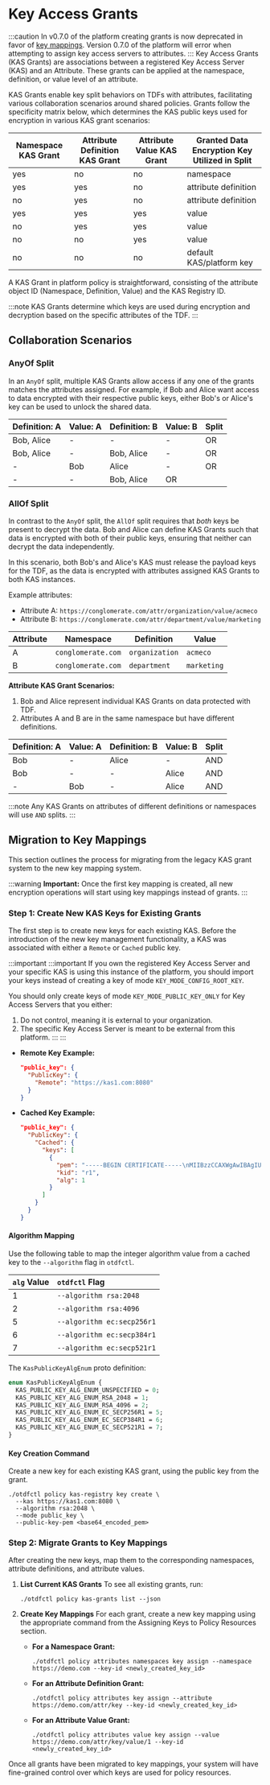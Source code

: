 # Key Access Grants

:::caution
In v0.7.0 of the platform creating grants is now deprecated in favor of
[key mappings](./keymanagement/key_mappings.md). Version 0.7.0 of the platform
will error when attempting to assign key access servers to attributes.
:::
Key Access Grants (KAS Grants) are associations between a registered Key Access Server (KAS) and an Attribute. These grants can be applied at the namespace, definition, or value level of an attribute.

KAS Grants enable key split behaviors on TDFs with attributes, facilitating various collaboration scenarios around shared policies. Grants follow the specificity matrix below, which determines the KAS public keys used for encryption in various KAS grant scenarios:

| Namespace KAS Grant | Attribute Definition KAS Grant | Attribute Value KAS Grant | Granted Data Encryption Key Utilized in Split |
| ------------------- | ------------------------------ | ------------------------- | --------------------------------------------- |
| yes                 | no                             | no                        | namespace                                     |
| yes                 | yes                            | no                        | attribute definition                          |
| no                  | yes                            | no                        | attribute definition                          |
| yes                 | yes                            | yes                       | value                                         |
| no                  | yes                            | yes                       | value                                         |
| no                  | no                             | yes                       | value                                         |
| no                  | no                             | no                        | default KAS/platform key                      |

A KAS Grant in platform policy is straightforward, consisting of the attribute object ID (Namespace, Definition, Value) and the KAS Registry ID.

:::note
KAS Grants determine which keys are used during encryption and decryption based on the specific attributes of the TDF.
:::

## Collaboration Scenarios

### AnyOf Split

In an `AnyOf` split, multiple KAS Grants allow access if any one of the grants matches the attributes assigned. For example, if Bob and Alice want access to data encrypted with their respective public keys, either Bob's or Alice's key can be used to unlock the shared data.

| Definition: A | Value: A | Definition: B | Value: B | Split |
| ------------- | -------- | ------------- | -------- | ----- |
| Bob, Alice    | -        | -             | -        | OR    |
| Bob, Alice    | -        | Bob, Alice    | -        | OR    |
| -             | Bob      | Alice         | -        | OR    |
| -             | -        | Bob, Alice    | OR       |

### AllOf Split

In contrast to the `AnyOf` split, the `AllOf` split requires that _both_ keys be present to decrypt the data. Bob and Alice can define KAS Grants such that data is encrypted with both of their public keys, ensuring that neither can decrypt the data independently.

In this scenario, both Bob's and Alice's KAS must release the payload keys for the TDF, as the data is encrypted with attributes assigned KAS Grants to both KAS instances.

Example attributes:

- Attribute A: `https://conglomerate.com/attr/organization/value/acmeco`
- Attribute B: `https://conglomerate.com/attr/department/value/marketing`

| Attribute | Namespace          | Definition     | Value       |
| --------- | ------------------ | -------------- | ----------- |
| A         | `conglomerate.com` | `organization` | `acmeco`    |
| B         | `conglomerate.com` | `department`   | `marketing` |

**Attribute KAS Grant Scenarios:**

1. Bob and Alice represent individual KAS Grants on data protected with TDF.
2. Attributes A and B are in the same namespace but have different definitions.

| Definition: A | Value: A | Definition: B | Value: B | Split |
| ------------- | -------- | ------------- | -------- | ----- |
| Bob           | -        | Alice         | -        | AND   |
| Bob           | -        | -             | Alice    | AND   |
| -             | Bob      | -             | Alice    | AND   |

:::note
Any KAS Grants on attributes of different definitions or namespaces will use `AND` splits.
:::

## Migration to Key Mappings

This section outlines the process for migrating from the legacy KAS grant system to the new key mapping system.

:::warning
**Important:** Once the first key mapping is created, all new encryption operations will start using key mappings instead of grants.
:::

### Step 1: Create New KAS Keys for Existing Grants

The first step is to create new keys for each existing KAS. Before the introduction of the new key management functionality, a KAS was associated with either a `Remote` or `Cached` public key.

:::important
:::important
If you own the registered Key Access Server and your specific KAS is using this instance of the platform, you should import your keys instead of creating a key of mode `KEY_MODE_CONFIG_ROOT_KEY`.

You should only create keys of mode `KEY_MODE_PUBLIC_KEY_ONLY` for Key Access Servers that you either:

1. Do not control, meaning it is external to your organization.
2. The specific Key Access Server is meant to be external from this platform.
:::
:::

- **Remote Key Example:**

    ```json
    "public_key": {
      "PublicKey": {
        "Remote": "https://kas1.com:8080"
      }
    }
    ```

- **Cached Key Example:**

    ```json
    "public_key": {
      "PublicKey": {
        "Cached": {
          "keys": [
            {
              "pem": "-----BEGIN CERTIFICATE-----\nMIIBzzCCAXWgAwIBAgIUORuV3avU9AE6zsB6ZxyllHpi5d4wCgYIKoZIzj0EAwIw\nPTELMAkGA1UEBhMCdXMxCzAJBgNVBAgMAmN0MSEwHwYDVQQKDBhJbnRlcm5ldCBX\naWRnaXRzIFB0eSBMdGQwHhcNMjQwMTAyMTY1NjU2WhcNMjUwMTAxMTY1NjU2WjA9\nMQswCQYDVQQGEwJ1czELMAkGA1UECAwCY3QxITAfBgNVBAoMGEludGVybmV0IFdp\nZGdpdHMgUHR5IEx0ZDBZMBMGByqGSM49AgEGCCqGSM49AwEHA0IABLV9fCJHD/kc\nrXrUHQwAZx0Mc0dPvLjsJ/ojEtMMn0ROdeOx8ygxgcQTFFAxyCtBuadhAdm/iVHt\n8g2EMz5dO3WjUzBRMB0GA1UdDgQWBBQYNkuk+JIuRWyn+bE8sBhRw27OVTAfBgNV\nHSMEGDAWgBQYNkuk+JIuRWyn+bE8sBhRw27OVTAPBgNVHRMBAf8EBTADAQH/MAoG\nCCqGSM49BAMCA0gAMEUCIQCAB2jiYe8AY6MJ4ADPSQGE47+a3kWFLcGsJhoZbxtg\nUwIgcfIIuPfh4fbcv8cTi2BlI3k7sWPuAmIFVriI2d3Ux5Q=\n-----END CERTIFICATE-----",
              "kid": "r1",
              "alg": 1
            }
          ]
        }
      }
    }
    ```

#### Algorithm Mapping

Use the following table to map the integer algorithm value from a cached key to the `--algorithm` flag in `otdfctl`.

| `alg` Value | `otdfctl` Flag              |
| :---------- | :------------------------- |
| 1           | `--algorithm rsa:2048`     |
| 2           | `--algorithm rsa:4096`     |
| 5           | `--algorithm ec:secp256r1` |
| 6           | `--algorithm ec:secp384r1` |
| 7           | `--algorithm ec:secp521r1` |

The `KasPublicKeyAlgEnum` proto definition:

```proto
enum KasPublicKeyAlgEnum {
  KAS_PUBLIC_KEY_ALG_ENUM_UNSPECIFIED = 0;
  KAS_PUBLIC_KEY_ALG_ENUM_RSA_2048 = 1;
  KAS_PUBLIC_KEY_ALG_ENUM_RSA_4096 = 2;
  KAS_PUBLIC_KEY_ALG_ENUM_EC_SECP256R1 = 5;
  KAS_PUBLIC_KEY_ALG_ENUM_EC_SECP384R1 = 6;
  KAS_PUBLIC_KEY_ALG_ENUM_EC_SECP521R1 = 7;
}
```

#### Key Creation Command

Create a new key for each existing KAS grant, using the public key from the grant.

```shell
./otdfctl policy kas-registry key create \
  --kas https://kas1.com:8080 \
  --algorithm rsa:2048 \
  --mode public_key \
  --public-key-pem <base64_encoded_pem>
```

### Step 2: Migrate Grants to Key Mappings

After creating the new keys, map them to the corresponding namespaces, attribute definitions, and attribute values.

1. **List Current KAS Grants**
    To see all existing grants, run:

    ```shell
    ./otdfctl policy kas-grants list --json
    ```

2. **Create Key Mappings**
    For each grant, create a new key mapping using the appropriate command from the Assigning Keys to Policy Resources section.

    - **For a Namespace Grant:**

        ```shell
        ./otdfctl policy attributes namespaces key assign --namespace https://demo.com --key-id <newly_created_key_id>
        ```

    - **For an Attribute Definition Grant:**

        ```shell
        ./otdfctl policy attributes key assign --attribute https://demo.com/attr/key --key-id <newly_created_key_id>
        ```

    - **For an Attribute Value Grant:**

        ```shell
        ./otdfctl policy attributes value key assign --value https://demo.com/attr/key/value/1 --key-id <newly_created_key_id>
        ```

Once all grants have been migrated to key mappings, your system will have fine-grained control over which keys are used for policy resources.
